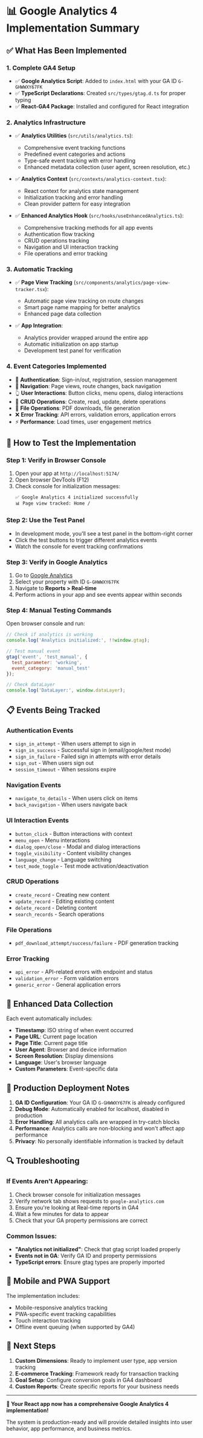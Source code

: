 # 📊 Google Analytics 4 Implementation Summary

## ✅ What Has Been Implemented

### 1. **Complete GA4 Setup**
- ✅ **Google Analytics Script**: Added to `index.html` with your GA ID `G-GHWWXY67FK`
- ✅ **TypeScript Declarations**: Created `src/types/gtag.d.ts` for proper typing
- ✅ **React-GA4 Package**: Installed and configured for React integration

### 2. **Analytics Infrastructure**
- ✅ **Analytics Utilities** (`src/utils/analytics.ts`):
  - Comprehensive event tracking functions
  - Predefined event categories and actions
  - Type-safe event tracking with error handling
  - Enhanced metadata collection (user agent, screen resolution, etc.)

- ✅ **Analytics Context** (`src/contexts/analytics-context.tsx`):
  - React context for analytics state management
  - Initialization tracking and error handling
  - Clean provider pattern for easy integration

- ✅ **Enhanced Analytics Hook** (`src/hooks/useEnhancedAnalytics.ts`):
  - Comprehensive tracking methods for all app events
  - Authentication flow tracking
  - CRUD operations tracking
  - Navigation and UI interaction tracking
  - File operations and error tracking

### 3. **Automatic Tracking**
- ✅ **Page View Tracking** (`src/components/analytics/page-view-tracker.tsx`):
  - Automatic page view tracking on route changes
  - Smart page name mapping for better analytics
  - Enhanced page data collection

- ✅ **App Integration**:
  - Analytics provider wrapped around the entire app
  - Automatic initialization on app startup
  - Development test panel for verification

### 4. **Event Categories Implemented**
- 🔐 **Authentication**: Sign-in/out, registration, session management
- 🧭 **Navigation**: Page views, route changes, back navigation
- 👆 **User Interactions**: Button clicks, menu opens, dialog interactions
- 📝 **CRUD Operations**: Create, read, update, delete operations
- 📁 **File Operations**: PDF downloads, file generation
- ❌ **Error Tracking**: API errors, validation errors, application errors
- ⚡ **Performance**: Load times, user engagement metrics

## 🧪 How to Test the Implementation

### Step 1: Verify in Browser Console
1. Open your app at `http://localhost:5174/`
2. Open browser DevTools (F12)
3. Check console for initialization messages:
   ```
   ✅ Google Analytics 4 initialized successfully
   📊 Page view tracked: Home /
   ```

### Step 2: Use the Test Panel
- In development mode, you'll see a test panel in the bottom-right corner
- Click the test buttons to trigger different analytics events
- Watch the console for event tracking confirmations

### Step 3: Verify in Google Analytics
1. Go to [Google Analytics](https://analytics.google.com)
2. Select your property with ID `G-GHWWXY67FK`
3. Navigate to **Reports > Real-time**
4. Perform actions in your app and see events appear within seconds

### Step 4: Manual Testing Commands
Open browser console and run:
```javascript
// Check if analytics is working
console.log('Analytics initialized:', !!window.gtag);

// Test manual event
gtag('event', 'test_manual', { 
  test_parameter: 'working',
  event_category: 'manual_test' 
});

// Check dataLayer
console.log('DataLayer:', window.dataLayer);
```

## 📋 Events Being Tracked

### Authentication Events
- `sign_in_attempt` - When users attempt to sign in
- `sign_in_success` - Successful sign in (email/google/test mode)
- `sign_in_failure` - Failed sign in attempts with error details
- `sign_out` - When users sign out
- `session_timeout` - When sessions expire

### Navigation Events
- `navigate_to_details` - When users click on items
- `back_navigation` - When users navigate back

### UI Interaction Events
- `button_click` - Button interactions with context
- `menu_open` - Menu interactions
- `dialog_open/close` - Modal and dialog interactions
- `toggle_visibility` - Content visibility changes
- `language_change` - Language switching
- `test_mode_toggle` - Test mode activation/deactivation

### CRUD Operations
- `create_record` - Creating new content
- `update_record` - Editing existing content
- `delete_record` - Deleting content
- `search_records` - Search operations

### File Operations
- `pdf_download_attempt/success/failure` - PDF generation tracking

### Error Tracking
- `api_error` - API-related errors with endpoint and status
- `validation_error` - Form validation errors
- `generic_error` - General application errors

## 🔧 Enhanced Data Collection

Each event automatically includes:
- **Timestamp**: ISO string of when event occurred
- **Page URL**: Current page location
- **Page Title**: Current page title
- **User Agent**: Browser and device information
- **Screen Resolution**: Display dimensions
- **Language**: User's browser language
- **Custom Parameters**: Event-specific data

## 🚀 Production Deployment Notes

1. **GA ID Configuration**: Your GA ID `G-GHWWXY67FK` is already configured
2. **Debug Mode**: Automatically enabled for localhost, disabled in production
3. **Error Handling**: All analytics calls are wrapped in try-catch blocks
4. **Performance**: Analytics calls are non-blocking and won't affect app performance
5. **Privacy**: No personally identifiable information is tracked by default

## 🔍 Troubleshooting

### If Events Aren't Appearing:
1. Check browser console for initialization messages
2. Verify network tab shows requests to `google-analytics.com`
3. Ensure you're looking at Real-time reports in GA4
4. Wait a few minutes for data to appear
5. Check that your GA property permissions are correct

### Common Issues:
- **"Analytics not initialized"**: Check that gtag script loaded properly
- **Events not in GA**: Verify GA ID and property permissions
- **TypeScript errors**: Ensure gtag types are properly imported

## 📱 Mobile and PWA Support

The implementation includes:
- Mobile-responsive analytics tracking
- PWA-specific event tracking capabilities
- Touch interaction tracking
- Offline event queuing (when supported by GA4)

## 🎯 Next Steps

1. **Custom Dimensions**: Ready to implement user type, app version tracking
2. **E-commerce Tracking**: Framework ready for transaction tracking
3. **Goal Setup**: Configure conversion goals in GA4 dashboard
4. **Custom Reports**: Create specific reports for your business needs

---

**🎉 Your React app now has a comprehensive Google Analytics 4 implementation!**

The system is production-ready and will provide detailed insights into user behavior, app performance, and business metrics.
